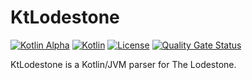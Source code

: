 # KtLodestone

[![Kotlin Alpha](https://kotl.in/badges/alpha.svg)](https://kotlinlang.org/docs/components-stability.html)
[![Kotlin](https://img.shields.io/badge/kotlin-1.8.21-blue.svg?logo=kotlin)](http://kotlinlang.org)
[![License](https://img.shields.io/github/license/drakon64/KtLodestone)](hhttps://opensource.org/license/mit/)
[![Quality Gate Status](https://sonarcloud.io/api/project_badges/measure?project=KtLodestone&metric=alert_status)](https://sonarcloud.io/summary/new_code?id=KtLodestone)

KtLodestone is a Kotlin/JVM parser for The Lodestone.
